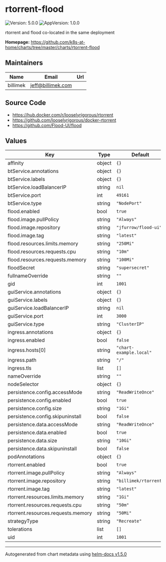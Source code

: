 # rtorrent-flood

![Version: 5.0.0](https://img.shields.io/badge/Version-5.0.0-informational?style=flat-square) ![AppVersion: 1.0.0](https://img.shields.io/badge/AppVersion-1.0.0-informational?style=flat-square)

rtorrent and flood co-located in the same deployment

**Homepage:** <https://github.com/k8s-at-home/charts/tree/master/charts/rtorrent-flood>

## Maintainers

| Name | Email | Url |
| ---- | ------ | --- |
| billimek | jeff@billimek.com |  |

## Source Code

* <https://hub.docker.com/r/looselyrigorous/rtorrent>
* <https://github.com/looselyrigorous/docker-rtorrent>
* <https://github.com/Flood-UI/flood>

## Values

| Key | Type | Default | Description |
|-----|------|---------|-------------|
| affinity | object | `{}` |  |
| btService.annotations | object | `{}` |  |
| btService.labels | object | `{}` |  |
| btService.loadBalancerIP | string | `nil` |  |
| btService.port | int | `49161` |  |
| btService.type | string | `"NodePort"` |  |
| flood.enabled | bool | `true` |  |
| flood.image.pullPolicy | string | `"Always"` |  |
| flood.image.repository | string | `"jfurrow/flood-ui"` |  |
| flood.image.tag | string | `"latest"` |  |
| flood.resources.limits.memory | string | `"250Mi"` |  |
| flood.resources.requests.cpu | string | `"10m"` |  |
| flood.resources.requests.memory | string | `"100Mi"` |  |
| floodSecret | string | `"supersecret"` |  |
| fullnameOverride | string | `""` |  |
| gid | int | `1001` |  |
| guiService.annotations | object | `{}` |  |
| guiService.labels | object | `{}` |  |
| guiService.loadBalancerIP | string | `nil` |  |
| guiService.port | int | `3000` |  |
| guiService.type | string | `"ClusterIP"` |  |
| ingress.annotations | object | `{}` |  |
| ingress.enabled | bool | `false` |  |
| ingress.hosts[0] | string | `"chart-example.local"` |  |
| ingress.path | string | `"/"` |  |
| ingress.tls | list | `[]` |  |
| nameOverride | string | `""` |  |
| nodeSelector | object | `{}` |  |
| persistence.config.accessMode | string | `"ReadWriteOnce"` |  |
| persistence.config.enabled | bool | `true` |  |
| persistence.config.size | string | `"1Gi"` |  |
| persistence.config.skipuninstall | bool | `false` |  |
| persistence.data.accessMode | string | `"ReadWriteOnce"` |  |
| persistence.data.enabled | bool | `true` |  |
| persistence.data.size | string | `"10Gi"` |  |
| persistence.data.skipuninstall | bool | `false` |  |
| podAnnotations | object | `{}` |  |
| rtorrent.enabled | bool | `true` |  |
| rtorrent.image.pullPolicy | string | `"Always"` |  |
| rtorrent.image.repository | string | `"billimek/rtorrent"` |  |
| rtorrent.image.tag | string | `"latest"` |  |
| rtorrent.resources.limits.memory | string | `"1Gi"` |  |
| rtorrent.resources.requests.cpu | string | `"50m"` |  |
| rtorrent.resources.requests.memory | string | `"50Mi"` |  |
| strategyType | string | `"Recreate"` |  |
| tolerations | list | `[]` |  |
| uid | int | `1001` |  |

----------------------------------------------
Autogenerated from chart metadata using [helm-docs v1.5.0](https://github.com/norwoodj/helm-docs/releases/v1.5.0)

